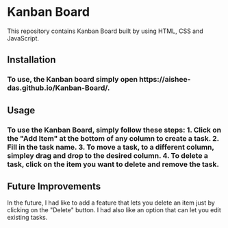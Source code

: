 # Kanban Board
This repository contains Kanban Board built by using HTML, CSS and JavaScript.

<h2>Installation</h2>
<h3>To use, the Kanban board simply open https://aishee-das.github.io/Kanban-Board/.</h3>

<h2>Usage</h2>
<h3>To use the Kanban Board, simply follow these steps:
1. Click on the "Add Item" at the bottom of any column to create a task.
2. Fill in the task name.
3. To move a task, to a different column, simpley drag and drop to the desired column. 
4. To delete a task, click on the item you want to delete and remove the task.</h3>

<h2>Future Improvements</h2>
In the future, I had like to add a feature that lets you delete an item just by clicking on the "Delete" button. I had also like an option that can let you edit existing tasks.
